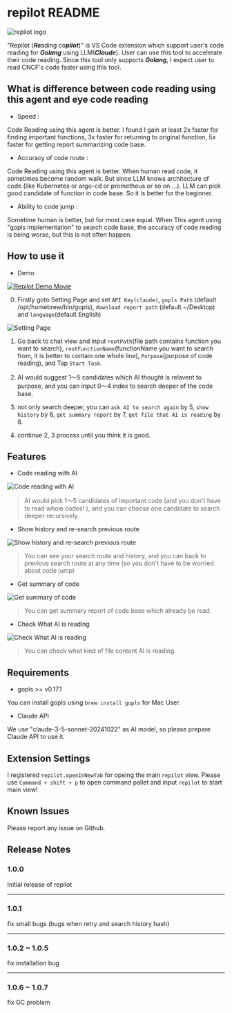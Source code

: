 # repilot README

![repilot logo](https://repilot.s3.us-west-1.amazonaws.com/repilotLogo.png)

"Repilot (***Re***ading co***pilot***)" is VS Code extension which support user's code reading for ***Golang*** using LLM(***Claude***). User can use this tool to accelerate their code reading. Since this tool only supports ***Golang***, I expect user to read CNCF's code faster using this tool.

## What is difference between code reading using this agent and eye code reading

- Speed :

Code Reading using this agent is better. I found I gain at least 2x faster for finding important functions, 3x faster for returning to original function, 5x faster for getting report summarizing code base.

- Accuracy of code route :

Code Reading using this agent is better. When human read code, it sometimes become random walk. But since LLM knows architecture of code (like Kubernetes or argo-cd or prometheus or so on ...), LLM can pick good candidate of function in code base. So it is better for the beginner.

- Ability to code jump :

Sometime human is better, but for most case equal. When This agent using "gopls implementation" to search code base, the accuracy of code reading is being worse, but this is not often happen.

## How to use it

- Demo

[![Repilot Demo Movie](https://repilot.s3.us-west-1.amazonaws.com/repilot_youtube_thumbnail.png)](https://youtu.be/SXU8dG6u330)

0. Firstly goto Setting Page and set `API Key(claude)`, `gopls Path` (default /opt/homebrew/bin/gopls), `download report path` (default \~/Desktop) and `language`(default English)

![Setting Page](https://repilot.s3.us-west-1.amazonaws.com/SettingPage.png)

1. Go back to chat view and input `rootPath`(file path contains function you want to search), `rootFunctionName`(functionName you want to search from, it is better to contain one whole line), `Purpose`(purpose of code reading), and Tap `Start Task`.

2. AI would suggest 1〜5 candidates which AI thought is relavent to purpose, and you can input 0〜4 index to search deeper of the code base.

3. not only search deeper, you can `ask AI to search again` by 5, `show history` by 6, `get summary report` by 7, `get file that AI is reading` by 8.

4. continue 2, 3 process until you think it is good.

## Features

- Code reading with AI

![Code reading with AI](https://repilot.s3.us-west-1.amazonaws.com/candidatePage.png)

> AI would pick 1〜5 candidates of important code (and you don't have to read whole codes! ), and you can choose one candidate to search deeper recursively.

- Show history and re-search previous route

![Show history and re-search previous route](https://repilot.s3.us-west-1.amazonaws.com/showHistory.png)

> You can see your search route and history, and you can back to previous search route at any time (so you don't have to be worried about code jump)

- Get summary of code

![Get summary of code](https://repilot.s3.us-west-1.amazonaws.com/reportResult.png)

> You can get summary report of code base which already be read.

- Check What AI is reading

![Check What AI is reading](https://repilot.s3.us-west-1.amazonaws.com/openFilePage.png)

> You can check what kind of file content AI is reading.

## Requirements

- gopls >= v0.17.1

You can install gopls using `brew install gopls` for Mac User.

- Claude API

We use "claude-3-5-sonnet-20241022" as AI model, so please prepare Claude API to use it.

## Extension Settings

I registered `repilot.openInNewTab` for opeing the main `repilot` view.
Please use `Command + shift + p` to open command pallet and input `repilot` to start main view!

## Known Issues

Please report any issue on Github.

## Release Notes

### 1.0.0

Initial release of repilot

---

### 1.0.1

fix small bugs (bugs when retry and search history hash)

---

### 1.0.2 ~ 1.0.5

fix installation bug

---

### 1.0.6 ~ 1.0.7

fix GC problem